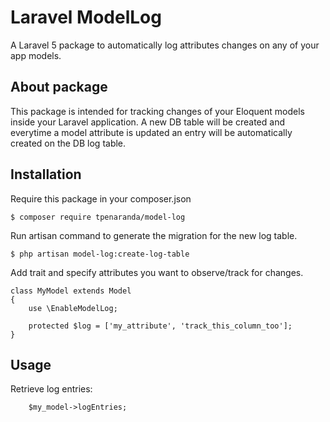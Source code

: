 # Laravel ModelLog
A Laravel 5 package to automatically log attributes changes on any of your app models.

## About package
This package is intended for tracking changes of your Eloquent models inside your Laravel application.
A new DB table will be created and everytime a model attribute is updated an entry will be automatically created on the DB log table.

## Installation

Require this package in your composer.json

    $ composer require tpenaranda/model-log

Run artisan command to generate the migration for the new log table.

    $ php artisan model-log:create-log-table

Add trait and specify attributes you want to observe/track for changes.

```
class MyModel extends Model
{
    use \EnableModelLog;

    protected $log = ['my_attribute', 'track_this_column_too'];
}
```

## Usage

Retrieve log entries:

```
    $my_model->logEntries;
```
